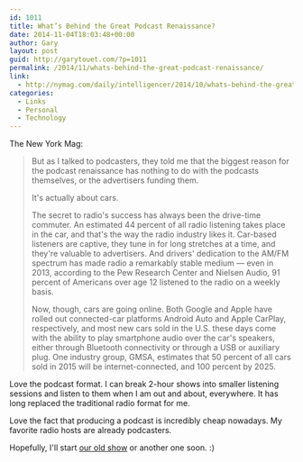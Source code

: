 ```yaml
---
id: 1011
title: What’s Behind the Great Podcast Renaissance?
date: 2014-11-04T18:03:48+00:00
author: Gary
layout: post
guid: http://garytouet.com/?p=1011
permalink: /2014/11/whats-behind-the-great-podcast-renaissance/
link:
  - http://nymag.com/daily/intelligencer/2014/10/whats-behind-the-great-podcast-renaissance.html
categories:
  - Links
  - Personal
  - Technology
---
```


The New York Mag:
<blockquote>But as I talked to podcasters, they told me that the biggest reason for the podcast renaissance has nothing to do with the podcasts themselves, or the advertisers funding them.

It's actually about cars.

The secret to radio's success has always been the drive-time commuter. An estimated 44 percent of all radio listening takes place in the car, and that's the way the radio industry likes it. Car-based listeners are captive, they tune in for long stretches at a time, and they're valuable to advertisers. And drivers' dedication to the AM/FM spectrum has made radio a remarkably stable medium — even in 2013, according to the Pew Research Center and Nielsen Audio, 91 percent of Americans over age 12 listened to the radio on a weekly basis.

Now, though, cars are going online. Both Google and Apple have rolled out connected-car platforms Android Auto and Apple CarPlay, respectively, and most new cars sold in the U.S. these days come with the ability to play smartphone audio over the car's speakers, either through Bluetooth connectivity or through a USB or auxiliary plug. One industry group, GMSA, estimates that 50 percent of all cars sold in 2015 will be internet-connected, and 100 percent by 2025.</blockquote>

Love the podcast format. I can break 2-hour shows into smaller listening sessions and listen to them when I am out and about, everywhere. It has long replaced the traditional radio format for me.

Love the fact that producing a podcast is incredibly cheap nowadays. My favorite radio hosts are already podcasters.

Hopefully, I'll start <a href="http://bienvenueau26.com" title="Bienvenue au 26 - Podcast">our old show</a> or another one soon. :)

